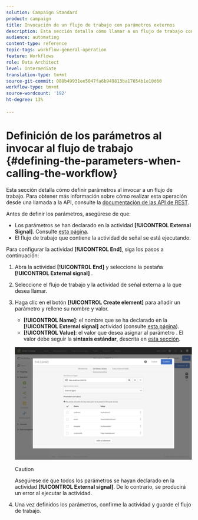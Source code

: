 ```yaml
---
solution: Campaign Standard
product: campaign
title: Invocación de un flujo de trabajo con parámetros externos
description: Esta sección detalla cómo llamar a un flujo de trabajo con parámetros externos.
audience: automating
content-type: reference
topic-tags: workflow-general-operation
feature: Workflows
role: Data Architect
level: Intermediate
translation-type: tm+mt
source-git-commit: 088b49931ee5047fa6b949813ba17654b1e10d60
workflow-type: tm+mt
source-wordcount: '192'
ht-degree: 13%

---
```



# Definición de los parámetros al invocar al flujo de trabajo {#defining-the-parameters-when-calling-the-workflow}

Esta sección detalla cómo definir parámetros al invocar a un flujo de trabajo. Para obtener más información sobre cómo realizar esta operación desde una llamada a la API, consulte la [documentación de las API de REST](../../api/using/triggering-a-signal-activity.md).

Antes de definir los parámetros, asegúrese de que:

* Los parámetros se han declarado en la actividad **[!UICONTROL External Signal]**. Consulte [esta página](../../automating/using/declaring-parameters-external-signal.md).
* El flujo de trabajo que contiene la actividad de señal se está ejecutando.

Para configurar la actividad **[!UICONTROL End]**, siga los pasos a continuación:

1. Abra la actividad **[!UICONTROL End]** y seleccione la pestaña **[!UICONTROL External signal]** .
1. Seleccione el flujo de trabajo y la actividad de señal externa a la que desea llamar.
1. Haga clic en el botón **[!UICONTROL Create element]** para añadir un parámetro y rellene su nombre y valor.

   * **[!UICONTROL Name]**: el nombre que se ha declarado en la  **[!UICONTROL External signal]** actividad (consulte  [esta página](../../automating/using/declaring-parameters-external-signal.md)).
   * **[!UICONTROL Value]**: el valor que desea asignar al parámetro . El valor debe seguir la **sintaxis estándar**, descrita en [esta sección](../../automating/using/advanced-expression-editing.md#standard-syntax).

   ![](assets/extsignal_definingparameters_2.png)

   >[!CAUTION]
   >
   >Asegúrese de que todos los parámetros se hayan declarado en la actividad **[!UICONTROL External signal]**. De lo contrario, se producirá un error al ejecutar la actividad.

1. Una vez definidos los parámetros, confirme la actividad y guarde el flujo de trabajo.
